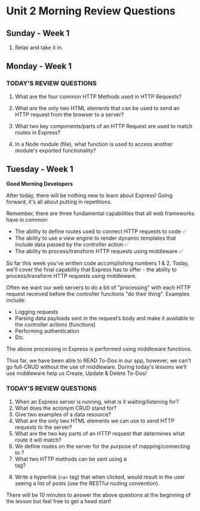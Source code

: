# Unit 2 Morning Review Questions 

## Sunday - Week 1 

1. Relax and take it in. 

## Monday - Week 1 

### TODAY'S REVIEW QUESTIONS

1. What are the four common HTTP Methods used in HTTP Requests?

2. What are the only two HTML elements that can be used to send an HTTP request from the browser to a server?

3. What two key components/parts of an HTTP Request are used to match routes in Express?

4. In a Node module (file), what function is used to access another module's exported functionality?

## Tuesday - Week 1 

**Good Morning Developers**

After today, there will be nothing new to learn about Express! Going forward, it's all about putting in repetitions. 

Remember, there are three fundamental capabilities that all web frameworks have in common:
- The ability to define routes used to connect HTTP requests to code ✅
- The ability to use a view engine to render dynamic templates that include data passed by the controller action ✅
- The ability to process/transform HTTP requests using middleware  ✅

So far this week you’ve written code accomplishing numbers 1 & 2. Today, we'll cover the final capability that Express has to offer - the ability to process/transform HTTP requests using middleware.

Often we want our web servers to do a bit of "processing" with each HTTP request received before the controller functions "do their thing". Examples include:
- Logging requests
- Parsing data payloads sent in the request’s body and make it available to the controller actions (functions)
- Performing authentication
- Etc.

The above processing in Express is performed using middleware functions.

Thus far, we have been able to READ To-Dos in our app, however, we can't go full-CRUD without the use of middleware. During today's lessons we’ll use middleware help us Create, Update & Delete To-Dos!  

### TODAY'S REVIEW QUESTIONS

1. When an Express server is running, what is it waiting/listening for?
2. What does the acronym CRUD stand for?
3. Give two examples of a data resource?
4. What are the only two HTML elements we can use to send HTTP requests to the server?
5. What are the two key parts of an HTTP request that determines what route it will match?
6. We define routes on the server for the purpose of mapping/connecting <what> to <what>?
7. What two HTTP methods can be sent using a <form> tag?
8. Write a hyperlink (`<a>` tag) that when clicked, would result in the user seeing a list of posts (use the RESTful routing convention).

There will be 10 minutes to answer the above questions at the beginning of the lesson but feel free to get a head start!


